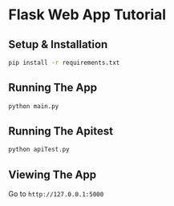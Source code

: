# Flask Web App Tutorial

## Setup & Installation

```bash
pip install -r requirements.txt
```

## Running The App

```bash
python main.py
```
## Running The Apitest

```bash
python apiTest.py
```

## Viewing The App

Go to `http://127.0.0.1:5000`
